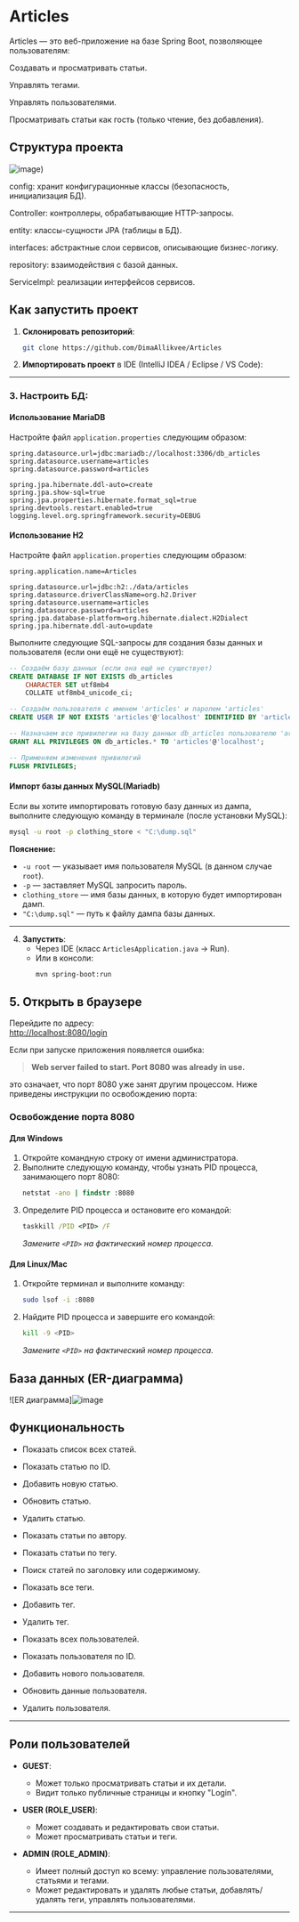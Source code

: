 # Articles

Articles — это веб-приложение на базе Spring Boot, позволяющее пользователям:

Создавать и просматривать статьи.

Управлять тегами.

Управлять пользователями.

Просматривать статьи как гость (только чтение, без добавления).

## Структура проекта

![image](https://github.com/user-attachments/assets/3ab4e81c-e472-42f8-a2dc-453d7355ae99))


config: хранит конфигурационные классы (безопасность, инициализация БД).

Controller: контроллеры, обрабатывающие HTTP-запросы.

entity: классы-сущности JPA (таблицы в БД).

interfaces: абстрактные слои сервисов, описывающие бизнес-логику.

repository: взаимодействия с базой данных.

ServiceImpl: реализации интерфейсов сервисов.

## Как запустить проект

1. **Склонировать репозиторий**:
   ```bash
   git clone https://github.com/DimaAllikvee/Articles
   ```
2. **Импортировать проект** в IDE (IntelliJ IDEA / Eclipse / VS Code):


---

### 3. **Настроить БД**:

#### Использование MariaDB

Настройте файл `application.properties` следующим образом:

```properties
spring.datasource.url=jdbc:mariadb://localhost:3306/db_articles
spring.datasource.username=articles
spring.datasource.password=articles

spring.jpa.hibernate.ddl-auto=create
spring.jpa.show-sql=true
spring.jpa.properties.hibernate.format_sql=true
spring.devtools.restart.enabled=true
logging.level.org.springframework.security=DEBUG
```

#### Использование H2

Настройте файл `application.properties` следующим образом:

```properties
spring.application.name=Articles

spring.datasource.url=jdbc:h2:./data/articles
spring.datasource.driverClassName=org.h2.Driver
spring.datasource.username=articles
spring.datasource.password=articles
spring.jpa.database-platform=org.hibernate.dialect.H2Dialect
spring.jpa.hibernate.ddl-auto=update

```


Выполните следующие SQL-запросы для создания базы данных и пользователя (если они ещё не существуют):

```sql
-- Создаём базу данных (если она ещё не существует)
CREATE DATABASE IF NOT EXISTS db_articles 
    CHARACTER SET utf8mb4 
    COLLATE utf8mb4_unicode_ci;

-- Создаём пользователя с именем 'articles' и паролем 'articles'
CREATE USER IF NOT EXISTS 'articles'@'localhost' IDENTIFIED BY 'articles';

-- Назначаем все привилегии на базу данных db_articles пользователю 'articles'
GRANT ALL PRIVILEGES ON db_articles.* TO 'articles'@'localhost';

-- Применяем изменения привилегий
FLUSH PRIVILEGES;
```

#### Импорт базы данных MySQL(Mariadb)

Если вы хотите импортировать готовую базу данных из дампа, выполните следующую команду в терминале (после установки MySQL):

```bash
mysql -u root -p clothing_store < "C:\dump.sql"
```

**Пояснение:**

- `-u root` — указывает имя пользователя MySQL (в данном случае `root`).
- `-p` — заставляет MySQL запросить пароль.
- `clothing_store` — имя базы данных, в которую будет импортирован дамп.
- `"C:\dump.sql"` — путь к файлу дампа базы данных.

---

4. **Запустить**:
    - Через IDE (класс `ArticlesApplication.java` → Run).
    - Или в консоли:
      ```bash
      mvn spring-boot:run
      ```
## 5. Открыть в браузере

Перейдите по адресу:  
[http://localhost:8080/login](http://localhost:8080/login)

Если при запуске приложения появляется ошибка:
> **Web server failed to start. Port 8080 was already in use.**

это означает, что порт 8080 уже занят другим процессом. Ниже приведены инструкции по освобождению порта:

### Освобождение порта 8080

#### Для Windows

1. Откройте командную строку от имени администратора.
2. Выполните следующую команду, чтобы узнать PID процесса, занимающего порт 8080:
   ```cmd
   netstat -ano | findstr :8080
   ```
3. Определите PID процесса и остановите его командой:
   ```cmd
   taskkill /PID <PID> /F
   ```
   *Замените `<PID>` на фактический номер процесса.*

#### Для Linux/Mac

1. Откройте терминал и выполните команду:
   ```bash
   sudo lsof -i :8080
   ```
2. Найдите PID процесса и завершите его командой:
   ```bash
   kill -9 <PID>
   ```
   *Замените `<PID>` на фактический номер процесса.*



## База данных (ER-диаграмма)

![ER диаграмма]![image](https://github.com/user-attachments/assets/8430fa28-4b7c-4eaa-85af-27db712c1688)


## Функциональность


- Показать список всех статей.
- Показать статью по ID.
- Добавить новую статью.
- Обновить статью.
- Удалить статью.
- Показать статьи по автору.
- Показать статьи по тегу.
- Поиск статей по заголовку или содержимому.


- Показать все теги.
- Добавить тег.
- Удалить тег.


- Показать всех пользователей.
- Показать пользователя по ID.
- Добавить нового пользователя.
- Обновить данные пользователя.
- Удалить пользователя.

---

## Роли пользователей


- **GUEST**:
    - Может только просматривать статьи и их детали.
    - Видит только публичные страницы и кнопку "Login".

- **USER (ROLE_USER)**:
    - Может создавать и редактировать свои статьи.
    - Может просматривать статьи и теги.


- **ADMIN (ROLE_ADMIN)**:
    - Имеет полный доступ ко всему: управление пользователями, статьями и тегами.
    - Может редактировать и удалять любые статьи, добавлять/удалять теги, управлять пользователями.

---
